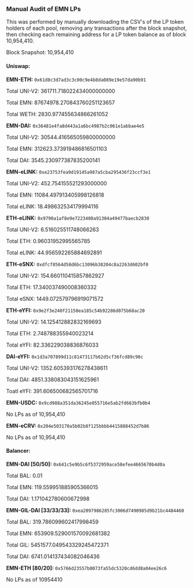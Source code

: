 ### Manual Audit of EMN LPs

This was performed by manually downloading the CSV's of the LP token holders of each pool, removing any transactions after the block snapshot, then checking each remaining address for a LP token balance as of block 10,954,410. 

Block Snapshot: 10,954,410

#### Uniswap: 

**EMN-ETH:** `0x61d8c3d7ad3c3c00c9e4b8da089e19e57da90b91`

Total UNI-V2: 361711.718022434000000000

Total EMN: 87674978.270843760251123657

Total WETH: 2830.977455634866261052

**EMN-DAI:** `0x36481e4fa8d443a1a6bc4987b2c061e1abbae4e5`

Total UNI-V2: 30544.416565059800000000

Total EMN: 312623.373919486816501103

Total DAI: 3545.230977387835200141

**EMN-eLINK:** `0xe23753fea9d19145a987a5cba295436f23ccf3e1`

Total UNI-V2: 452.754155521293000000

Total EMN: 11084.497913405998126818

Total eLINK: 18.498632534179994116

**ETH-eLINK:** `0x9790a1af8e9e7223408a91304a49477baecb2830`

Total UNI-V2: 6.516025511748066263

Total ETH: 0.96031952995565785

Total eLINK: 44.956592265884692891

**ETH-eSNX:** `0xdfcf8564d58d6bc13096b38204c8a2263d602bf0`

Total UNI-V2: 154.660110415857862927

Total ETH: 17.340037490008360332

Total eSNX: 1449.072579796919071572

**ETH-eYFI:** `0x9e2f3e240f21150ea185c54b92286d075b68ac20`

Total UNI-V2: 14.125412882832169693

Total ETH: 2.748788355940023214

Total eYFI: 82.336229038836876033

**DAI-eYFI:** `0x1d3a707899d11c81473117b62d5cf36fcd89c90c`

Total UNI-V2: 1352.605393176278438611

Total DAI: 4851.338083043151625961

Toatl eYFI: 391.606500682565701716

**EMN-USDC:** `0x9cd988a351da36245e055716e5ab2fd663bfb0b4`

No LPs as of 10,954,410

**EMN-eCRV:** `0x204e503170a5b02b8f125bbbb4415888452d7b86`

No LPs as of 10,954,410

#### Balancer: 
**EMN-DAI [50/50]:** `0x641c5e9b5c6f5372959ace58efee4665670b4d0a`

Total BAL: 0.01

Total EMN: 119.559951885905366015

Total DAI: 1.171042780600672998

**EMN-GIL-DAI [33/33/33]:** `0xea2097986285fc3006d7490985d9b21bc4484460`

Total BAL: 319.786099602417998459

Total EMN: 653909.529001570092681382

Total GIL: 5451577.049543329245472371

Total DAI: 6741.014137434082046436

**EMN-ETH [80/20]:** `0x5766d23557b0073fa55dc5320cd6dd8a04ee26c6`

No LPs as of 10954410
